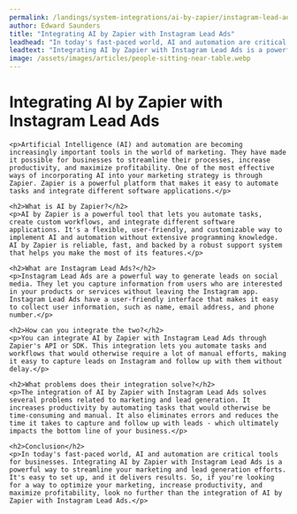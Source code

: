 ```yaml
---
permalink: /landings/system-integrations/ai-by-zapier/instagram-lead-ads
author: Edward Saunders
title: "Integrating AI by Zapier with Instagram Lead Ads"
leadhead: "In today's fast-paced world, AI and automation are critical tools for businesses"
leadtext: "Integrating AI by Zapier with Instagram Lead Ads is a powerful way to streamline your marketing and lead generation efforts. It's easy to set up, and it delivers results. So, if you're looking for a way to optimize your marketing, increase productivity, and maximize profitability, look no further than the integration of AI by Zapier with Instagram Lead Ads."
image: /assets/images/articles/people-sitting-near-table.webp
---
```

<div class="arttext">	<h1>Integrating AI by Zapier with Instagram Lead Ads</h1>

	<p>Artificial Intelligence (AI) and automation are becoming increasingly important tools in the world of marketing. They have made it possible for businesses to streamline their processes, increase productivity, and maximize profitability. One of the most effective ways of incorporating AI into your marketing strategy is through Zapier. Zapier is a powerful platform that makes it easy to automate tasks and integrate different software applications.</p>

	<h2>What is AI by Zapier?</h2>
	<p>AI by Zapier is a powerful tool that lets you automate tasks, create custom workflows, and integrate different software applications. It's a flexible, user-friendly, and customizable way to implement AI and automation without extensive programming knowledge. AI by Zapier is reliable, fast, and backed by a robust support system that helps you make the most of its features.</p>

	<h2>What are Instagram Lead Ads?</h2>
	<p>Instagram Lead Ads are a powerful way to generate leads on social media. They let you capture information from users who are interested in your products or services without leaving the Instagram app. Instagram Lead Ads have a user-friendly interface that makes it easy to collect user information, such as name, email address, and phone number.</p>

	<h2>How can you integrate the two?</h2>
	<p>You can integrate AI by Zapier with Instagram Lead Ads through Zapier's API or SDK. This integration lets you automate tasks and workflows that would otherwise require a lot of manual efforts, making it easy to capture leads on Instagram and follow up with them without delay.</p>

	<h2>What problems does their integration solve?</h2>
	<p>The integration of AI by Zapier with Instagram Lead Ads solves several problems related to marketing and lead generation. It increases productivity by automating tasks that would otherwise be time-consuming and manual. It also eliminates errors and reduces the time it takes to capture and follow up with leads - which ultimately impacts the bottom line of your business.</p>

	<h2>Conclusion</h2>
	<p>In today's fast-paced world, AI and automation are critical tools for businesses. Integrating AI by Zapier with Instagram Lead Ads is a powerful way to streamline your marketing and lead generation efforts. It's easy to set up, and it delivers results. So, if you're looking for a way to optimize your marketing, increase productivity, and maximize profitability, look no further than the integration of AI by Zapier with Instagram Lead Ads.</p>
</div>